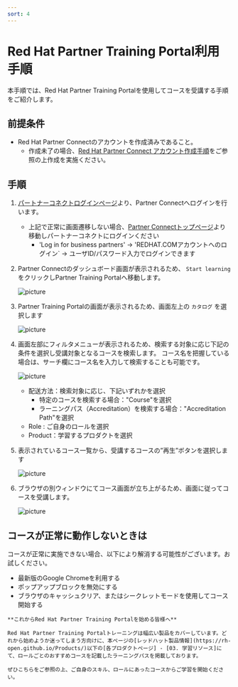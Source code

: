 ```yaml
---
sort: 4
---
```


# Red Hat Partner Training Portal利用手順

本手順では、Red Hat Partner Training Portalを使用してコースを受講する手順をご紹介します。

## 前提条件

* Red Hat Partner Connectのアカウントを作成済みであること。
  * 作成未了の場合、[Red Hat Partner Connect アカウント作成手順](register-partner-connect.html)をご参照の上作成を実施ください。

## 手順

1. [パートナーコネクトログインページ](https://partnercenter.redhat.com/Dashboard_page)より、Partner Connectへログインを行います。
   - 上記で正常に画面遷移しない場合、[Partner Connectトップページ](https://connect.redhat.com/en/login)より移動しパートナーコネクトにログインください
     - 'Log in for business partners' -> 'REDHAT.COMアカウントへのログイン` -> ユーザID/パスワード入力でログインできます

2. Partner Connectのダッシュボード画面が表示されるため、 `Start learning` をクリックしPartner Training Portalへ移動します。

   ![picture](https://github.com/RH-OPEN/rh-open.github.io/blob/main/offering/images/ptp/001.png?raw=true)

3. Partner Training Portalの画面が表示されるため、画面左上の `カタログ` を選択します

   ![picture](https://github.com/RH-OPEN/rh-open.github.io/blob/main/offering/images/ptp/002.png?raw=true)

4. 画面左部にフィルタメニューが表示されるため、検索する対象に応じ下記の条件を選択し受講対象となるコースを検索します。
   コース名を把握している場合は、サーチ欄にコース名を入力して検索することも可能です。

   ![picture](https://github.com/RH-OPEN/rh-open.github.io/blob/main/offering/images/ptp/003.png?raw=true)

   - 配送方法：検索対象に応じ、下記いずれかを選択
     - 特定のコースを検索する場合："Course"を選択
     - ラーニングパス（Accreditation）を検索する場合："Accreditation Path"を選択
   - Role : ご自身のロールを選択
   - Product：学習するプロダクトを選択
  
5. 表示されているコース一覧から、受講するコースの”再生”ボタンを選択します

   ![picture](https://github.com/RH-OPEN/rh-open.github.io/blob/main/offering/images/ptp/004.png?raw=true)

6. ブラウザの別ウィンドウにてコース画面が立ち上がるため、画面に従ってコースを受講します。

   ![picture](https://github.com/RH-OPEN/rh-open.github.io/blob/main/offering/images/ptp/005.png?raw=true)

## コースが正常に動作しないときは

コースが正常に実施できない場合、以下により解消する可能性がございます。お試しください。

* 最新版のGoogle Chromeを利用する
* ポップアップブロックを無効にする
* ブラウザのキャッシュクリア、またはシークレットモードを使用してコース開始する

```tip
**これからRed Hat Partner Training Portalを始める皆様へ**

Red Hat Partner Training Portalトレーニングは幅広い製品をカバーしています。どれから始めようか迷ってしまう方向けに、本ページの[レッドハット製品情報](https://rh-open.github.io/Products/)以下の[各プロダクトページ] - [03. 学習リソース]にて、ロールごとのおすすめコースを記載したラーニングパスを掲載しております。

ぜひこちらをご参照の上、ご自身のスキル、ロールにあったコースからご学習を開始ください。
```
